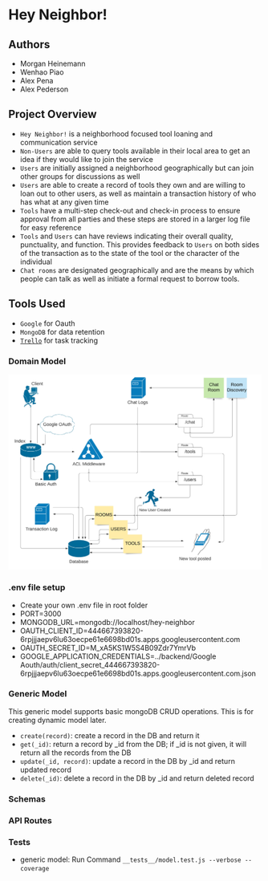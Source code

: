 # Hey Neighbor!

## Authors

- Morgan Heinemann
- Wenhao Piao
- Alex Pena
- Alex Pederson

## Project Overview

- `Hey Neighbor!` is a neighborhood focused tool loaning and communication service
- `Non-Users` are able to query tools available in their local area to get an idea if they would like to join the service
- `Users` are initially assigned a neighborhood geographically but can join other groups for discussions as well
- `Users` are able to create a record of tools they own and are willing to loan out to other users, as well as maintain a transaction history of who has what at any given time
- `Tools` have a multi-step check-out and check-in process to ensure approval from all parties and these steps are stored in a larger log file for easy reference
- `Tools` and `Users` can have reviews indicating their overall quality, punctuality, and function. This provides feedback to `Users` on both sides of the transaction as to the state of the tool or the character of the individual
- `Chat rooms` are designated geographically and are the means by which people can talk as well as initiate a formal request to borrow tools.

## Tools Used

- `Google` for Oauth
- `MongoDB` for data retention
- [`Trello`](https://trello.com/b/57y9roix/team-401d35) for task tracking 


### Domain Model

![domain model UML](assets/Domain-model.jpeg)

### .env file setup
* Create your own .env file in root folder
* PORT=3000
* MONGODB_URL=mongodb://localhost/hey-neighbor
* OAUTH_CLIENT_ID=444667393820-6rpjjjaepv6lu63oecpe61e6698bd01s.apps.googleusercontent.com
* OAUTH_SECRET_ID=M_xA5KS1W5S4B09Zdr7YmrVb
* GOOGLE_APPLICATION_CREDENTIALS=../backend/Google Aouth/auth/client_secret_444667393820-6rpjjjaepv6lu63oecpe61e6698bd01s.apps.googleusercontent.com.json

### Generic Model 
This generic model supports basic mongoDB CRUD operations. This is for creating dynamic model later.
* `create(record)`: create a record in the DB and return it
* `get(_id)`: return a record by _id from the DB; if _id is not given, it will return all the records from the DB
* `update(_id, record)`: update a record in the DB by _id and return updated record
* `delete(_id)`: delete a record in the DB by _id and return deleted record

### Schemas

### API Routes

### Tests
* generic model: Run Command `__tests__/model.test.js --verbose --coverage`

